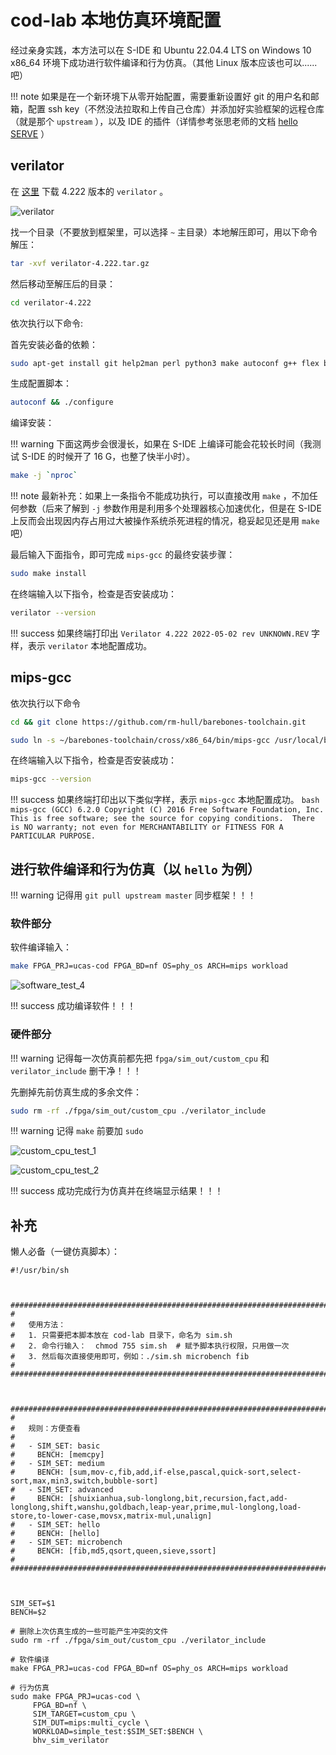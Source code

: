 # cod-lab 本地仿真环境配置

经过亲身实践，本方法可以在 S-IDE 和 Ubuntu 22.04.4 LTS on Windows 10 x86_64 环境下成功进行软件编译和行为仿真。（其他 Linux 版本应该也可以......吧）

!!! note
    如果是在一个新环境下从零开始配置，需要重新设置好 git 的用户名和邮箱，配置 ssh key（不然没法拉取和上传自己仓库）并添加好实验框架的远程仓库（就是那个 `upstream` ），以及 IDE 的插件（详情参考张思老师的文档 [hello SERVE](https://gitlab.agileserve.org.cn:8001/zhangsi/hello-serve) ）

## verilator

在 [这里](https://github.com/verilator/verilator/releases/tag/v4.222) 下载 4.222 版本的 `verilator` 。

![verilator](assets/verilator.png)

找一个目录（不要放到框架里，可以选择 `~` 主目录）本地解压即可，用以下命令解压：

```bash
tar -xvf verilator-4.222.tar.gz
```

然后移动至解压后的目录：

 ```bash
 cd verilator-4.222
 ```

依次执行以下命令:

首先安装必备的依赖：

```bash
sudo apt-get install git help2man perl python3 make autoconf g++ flex bison ccache libgoogle-perftools-dev numactl perl-doc
```

生成配置脚本：

```bash
autoconf && ./configure
```

编译安装：

!!! warning
    下面这两步会很漫长，如果在 S-IDE 上编译可能会花较长时间（我测试 S-IDE 的时候开了 16 G，也整了快半小时）。

```bash
make -j `nproc`
```

!!! note
    最新补充：如果上一条指令不能成功执行，可以直接改用 `make` ，不加任何参数（后来了解到 `-j` 参数作用是利用多个处理器核心加速优化，但是在 S-IDE 上反而会出现因内存占用过大被操作系统杀死进程的情况，稳妥起见还是用 `make` 吧）

最后输入下面指令，即可完成 `mips-gcc` 的最终安装步骤：

```bash
sudo make install
```

在终端输入以下指令，检查是否安装成功：

```bash
verilator --version
```

!!! success
    如果终端打印出 `Verilator 4.222 2022-05-02 rev UNKNOWN.REV` 字样，表示 `verilator` 本地配置成功。

## mips-gcc

依次执行以下命令

```bash
cd && git clone https://github.com/rm-hull/barebones-toolchain.git
```

```bash
sudo ln -s ~/barebones-toolchain/cross/x86_64/bin/mips-gcc /usr/local/bin/mips-gcc
```

在终端输入以下指令，检查是否安装成功：

```bash
mips-gcc --version
```

!!! success
    如果终端打印出以下类似字样，表示 `mips-gcc` 本地配置成功。
    ```bash
    mips-gcc (GCC) 6.2.0
    Copyright (C) 2016 Free Software Foundation, Inc.
    This is free software; see the source for copying conditions.  There is NO
    warranty; not even for MERCHANTABILITY or FITNESS FOR A PARTICULAR PURPOSE.
    ```

## 进行软件编译和行为仿真（以 `hello` 为例）

!!! warning
    记得用 `git pull upstream master` 同步框架！！！

### 软件部分

软件编译输入：

```bash
make FPGA_PRJ=ucas-cod FPGA_BD=nf OS=phy_os ARCH=mips workload
```

<!-- !!! tip
    没错它就是这么长 -->

<!-- ![software_test_1](assets/software_test_1.png)
![software_test_2](assets/software_test_2.png)
![software_test_3](assets/software_test_3.png) -->
![software_test_4](assets/software_test_4.png)

!!! success
    成功编译软件！！！

### 硬件部分

!!! warning
    记得每一次仿真前都先把 `fpga/sim_out/custom_cpu` 和 `verilator_include` 删干净！！！

先删掉先前仿真生成的多余文件：

```bash
sudo rm -rf ./fpga/sim_out/custom_cpu ./verilator_include
```

!!! warning
    记得 `make` 前要加 `sudo`

![custom_cpu_test_1](assets/custom_cpu_test_1.png)

![custom_cpu_test_2](assets/custom_cpu_test_2.png)

!!! success
    成功完成行为仿真并在终端显示结果！！！

## 补充

懒人必备（一键仿真脚本）：

```shell
#!/usr/bin/sh



#######################################################################
#
#   使用方法：
#   1. 只需要把本脚本放在 cod-lab 目录下，命名为 sim.sh
#   2. 命令行输入：  chmod 755 sim.sh  # 赋予脚本执行权限，只用做一次
#   3. 然后每次直接使用即可，例如：./sim.sh microbench fib
#
#######################################################################



#######################################################################
#
#   规则：方便查看
#
#   - SIM_SET: basic
#     BENCH: [memcpy]
#   - SIM_SET: medium
#     BENCH: [sum,mov-c,fib,add,if-else,pascal,quick-sort,select-sort,max,min3,switch,bubble-sort]
#   - SIM_SET: advanced
#     BENCH: [shuixianhua,sub-longlong,bit,recursion,fact,add-longlong,shift,wanshu,goldbach,leap-year,prime,mul-longlong,load-store,to-lower-case,movsx,matrix-mul,unalign]
#   - SIM_SET: hello
#     BENCH: [hello]
#   - SIM_SET: microbench
#     BENCH: [fib,md5,qsort,queen,sieve,ssort]
#
#######################################################################



SIM_SET=$1
BENCH=$2

# 删除上次仿真生成的一些可能产生冲突的文件
sudo rm -rf ./fpga/sim_out/custom_cpu ./verilator_include

# 软件编译
make FPGA_PRJ=ucas-cod FPGA_BD=nf OS=phy_os ARCH=mips workload

# 行为仿真
sudo make FPGA_PRJ=ucas-cod \
     FPGA_BD=nf \
     SIM_TARGET=custom_cpu \
     SIM_DUT=mips:multi_cycle \
     WORKLOAD=simple_test:$SIM_SET:$BENCH \
     bhv_sim_verilator

```
